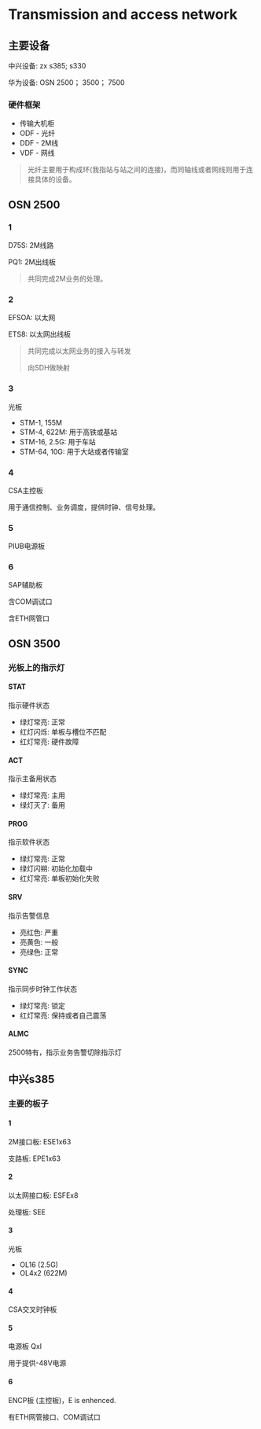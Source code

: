 # Transmission and access network

## 主要设备

中兴设备: zx s385; s330

华为设备: OSN 2500； 3500； 7500

### 硬件框架

* 传输大机柜
* ODF - 光纤
* DDF - 2M线
* VDF - 网线

> 光纤主要用于构成环\(我指站与站之间的连接\)，而同轴线或者网线则用于连接具体的设备。

## OSN 2500

### 1

D75S: 2M线路

PQ1: 2M出线板

> 共同完成2M业务的处理。

### 2

EFSOA: 以太网

ETS8: 以太网出线板

> 共同完成以太网业务的接入与转发
>
> 向SDH做映射

### 3

光板

* STM-1, 155M
* STM-4, 622M: 用于高铁或基站
* STM-16, 2.5G: 用于车站
* STM-64, 10G: 用于大站或者传输室

### 4

CSA主控板

用于通信控制、业务调度，提供时钟、信号处理。

### 5

PIUB电源板

### 6

SAP辅助板

含COM调试口

含ETH网管口

## OSN 3500

### 光板上的指示灯

#### STAT

指示硬件状态

* 绿灯常亮: 正常
* 红灯闪烁: 单板与槽位不匹配
* 红灯常亮: 硬件故障

#### ACT

指示主备用状态

* 绿灯常亮: 主用
* 绿灯灭了: 备用

#### PROG

指示软件状态

* 绿灯常亮: 正常
* 绿灯闪朔: 初始化加载中
* 红灯常亮: 单板初始化失败

#### SRV

指示告警信息

* 亮红色: 严重
* 亮黄色: 一般
* 亮绿色: 正常

#### SYNC

指示同步时钟工作状态

* 绿灯常亮: 锁定
* 红灯常亮: 保持或者自己震荡

#### ALMC

2500特有，指示业务告警切除指示灯

## 中兴s385

### 主要的板子

#### 1

2M接口板: ESE1x63

支路板: EPE1x63

#### 2

以太网接口板: ESFEx8

处理板: SEE

#### 3

光板

* OL16 \(2.5G\)
* OL4x2 \(622M\)

#### 4

CSA交叉时钟板

#### 5

电源板 QxI

用于提供-48V电源

#### 6

ENCP板 \(主控板\)，E is enhenced.

有ETH网管接口、COM调试口



